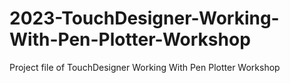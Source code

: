 # 2023-TouchDesigner-Working-With-Pen-Plotter-Workshop
Project file of TouchDesigner Working With Pen Plotter Workshop
